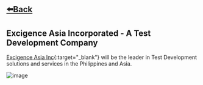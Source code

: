 ## [⬅️Back](./)

## Excigence Asia Incorporated - A Test Development Company
[Excigence Asia Inc](https://www.excigence.com/customers/){:target="_blank"} will be the leader in Test Development solutions and services in the Philippines and Asia.

![image](https://github.com/greatcyan/cyrus-baruc-data-analytics-portfolio/assets/95137493/ee08d305-13a3-4c79-903b-23d717fb96a8)
